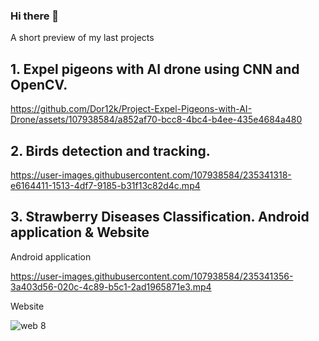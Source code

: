 ### Hi there 👋

<!--
**Dor12k/Dor12k** is a ✨ _special_ ✨ repository because its `README.md` (this file) appears on your GitHub profile.

Here are some ideas to get you started:

- 🔭 I’m currently working on ...
- 🌱 I’m currently learning ...
- 👯 I’m looking to collaborate on ...
- 🤔 I’m looking for help with ...
- 💬 Ask me about ...
- 📫 How to reach me: ...
- 😄 Pronouns: ...
- ⚡ Fun fact: ...
-->

A short preview of my last projects

## 1. Expel pigeons with AI drone using CNN and OpenCV.

https://github.com/Dor12k/Project-Expel-Pigeons-with-AI-Drone/assets/107938584/a852af70-bcc8-4bc4-b4ee-435e4684a480


## 2. Birds detection and tracking.

https://user-images.githubusercontent.com/107938584/235341318-e6164411-1513-4df7-9185-b31f13c82d4c.mp4



## 3. Strawberry Diseases Classification. Android application & Website

Android application

https://user-images.githubusercontent.com/107938584/235341356-3a403d56-020c-4c89-b5c1-2ad1965871e3.mp4

Website

![web 8](https://user-images.githubusercontent.com/107938584/235341422-0fef1f14-3660-4348-8fff-f9d692324457.jpg)


